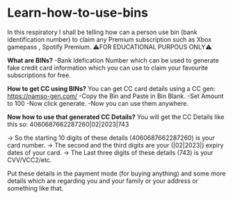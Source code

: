 # Learn-how-to-use-bins
In this respiratory I shall be telling how can a person use bin (bank identification number) to claim any Premium subscription such as Xbox gamepass , Spotify Premium. ⚠️FOR EDUCATIONAL PURPOUS ONLY⚠️

**What are BINs?**
-Bank Idefication Number which can be used to generate fake credit card information which you can use to claim your favourite subscriptions for free.

**How to get CC using BINs?**
You can get CC card details using a CC gen: https://namso-gen.com/
-Copy the Bin and Paste in Bin Blank.
-Set Amount to 100
-Now click generate.
-Now you can use them anywhere.

**Now how to use that generated CC Details?**
You will get the CC Details like this so:
4060687662287260|02|2023|743

-> So the starting 10 digits of these details (4060687662287260) is your card number.
-> The second and the third digits are your (|02|2023|) expiry dates of your card.
-> The Last three digits of these details (743) is your CVV/VCC2/etc.

Put these details in the payment mode (for buying anything) and some more details which are regarding you and your family or your address or
something like that.
